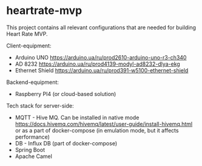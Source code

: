 # heartrate-mvp

This project contains all relevant configurations that are needed for building Heart Rate MVP.

Client-equipment:
* Arduino UNO https://arduino.ua/ru/prod2610-arduino-uno-r3-ch340
* AD 8232 https://arduino.ua/ru/prod4139-modyl-ad8232-dlya-ekg
* Ethernet Shield https://arduino.ua/ru/prod391-w5100-ethernet-shield

Backend-equipment:
* Raspberry PI4 (or cloud-based solution)

Tech stack for server-side:
* MQTT - Hive MQ. Can be installed in native mode https://docs.hivemq.com/hivemq/latest/user-guide/install-hivemq.html or as a part of docker-compose (in emulation mode, but it affects performance)
* DB - Influx DB (part of docker-compose)
* Spring Boot
* Apache Camel
